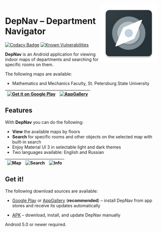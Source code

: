 <img src="app/src/main/res/mipmap-xxxhdpi/ic_launcher.png" align="right" height="192" alt="App icon"/>

# DepNav – Department Navigator

[![Codacy Badge](https://app.codacy.com/project/badge/Grade/bc683c7328e847a49fe41f69b21a41b1)](https://app.codacy.com/gh/TimPushkin/DepNav/dashboard?utm_source=gh&utm_medium=referral&utm_content=&utm_campaign=Badge_grade)
[![Known Vulnerabilities](https://snyk.io/test/github/TimPushkin/DepNav/badge.svg)](https://snyk.io/test/github/TimPushkin/DepNav)

**DepNav** is an Android application for viewing indoor maps of departments and searching for
specific rooms on them.

The following maps are available:

- Mathematics and Mechanics Faculty, St. Petersburg State University

| [<img src="https://play.google.com/intl/en_us/badges/static/images/badges/en_badge_web_generic.png" alt="Get it on Google Play" height="80" />](https://play.google.com/store/apps/details?id=ru.spbu.depnav&utm_source=https%3A%2F%2Fgithub.com%2FTimPushkin%2FDepNav&pcampaignid=pcampaignidMKT-Other-global-all-co-prtnr-py-PartBadge-Mar2515-1) | [<img src="https://i.imgur.com/g5WjbFC.png" alt="AppGallery" height="80" />](https://appgallery.cloud.huawei.com/ag/n/app/C106717783?channelId=GitHub+repository&id=05d3f9cea9c44d829cd43b9f79593c88&s=A358D75497B3480E158A47713DE08E03B4047FD6FD5F2DA45C7AF9D9B5410F64&detailType=0&v=&callType=AGDLINK&installType=0000) |
|:---------------------------------------------------------------------------------------------------------------------------------------------------------------------------------------------------------------------------------------------------------------------------------------------------------------------------------------------------:|:--------------------------------------------------------------------------------------------------------------------------------------------------------------------------------------------------------------------------------------------------------------------------------------------------------------------------:|

## Features

With **DepNav** you can do the following:

- **View** the available maps by floors
- **Search** for specific rooms and other objects on the selected map with built-in search
- Enjoy Material UI 3 in selectable light and dark themes
- Two languages available: English and Russian

| ![Map](https://i.imgur.com/GwPuEbP.png) | ![Search](https://i.imgur.com/TLdCu6j.png) | ![Info](https://i.imgur.com/eXqWBcr.png) |
|:---------------------------------------:|:------------------------------------------:|:----------------------------------------:|

## Get it!

The following download sources are available:

- [Google Play](https://play.google.com/store/apps/details?id=ru.spbu.depnav&utm_source=https%3A%2F%2Fgithub.com%2FTimPushkin%2FDepNav)
  or [AppGallery](https://appgallery.cloud.huawei.com/ag/n/app/C106717783?channelId=GitHub+repository&id=05d3f9cea9c44d829cd43b9f79593c88&s=A358D75497B3480E158A47713DE08E03B4047FD6FD5F2DA45C7AF9D9B5410F64&detailType=0&v=&callType=AGDLINK&installType=0000)
  (**recommended**) – install DepNav from app stores and receive its updates automatically

- [APK](https://github.com/TimPushkin/DepNav/releases) – download, install, and update DepNav
  manually

Android 5.0 or newer required.
